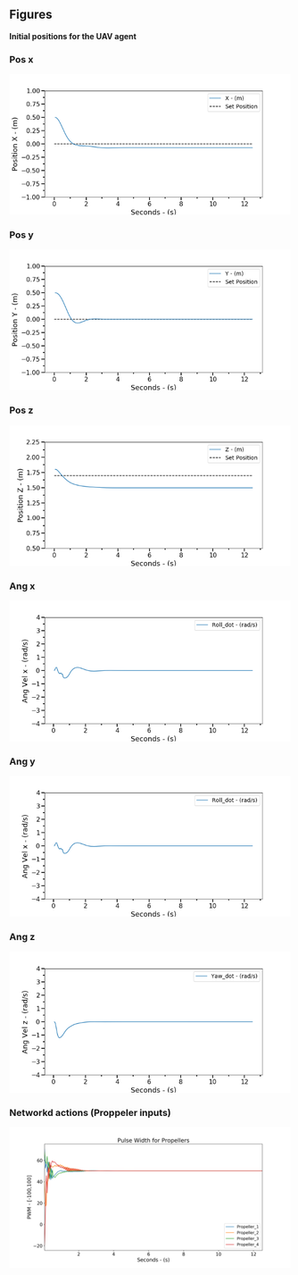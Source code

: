 ## Figures

**Initial positions for the UAV agent**

<!-- ![Initial Position distribution](assets/initial_positions.png)  -->

### Pos x

<p align="center">
  <img src="figures/SAC_newaction_False_Re24_posx.png" />
</p>

### Pos y

<p align="center">
  <img src="figures/SAC_newaction_False_Re24_posy.png" />
</p>


### Pos z


<p align="center">
  <img src="figures/SAC_newaction_False_Re24_posz.png" />
</p>

### Ang x


<p align="center">
  <img src="figures/SAC_newaction_False_Re24_angx.png" />
</p>

### Ang y


<p align="center">
  <img src="figures/SAC_newaction_False_Re24_angx.png" />
</p>

### Ang z


<p align="center">
  <img src="figures/SAC_newaction_False_Re24_angz.png" />
</p>


### Networkd actions (Proppeler inputs)


<p align="center">
  <img src="figures/4propellers_pwm.png" />
</p>

